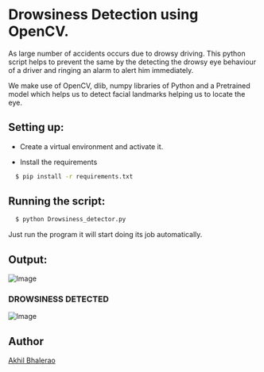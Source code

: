 # Drowsiness Detection using OpenCV.

As large number of accidents occurs due to drowsy driving. This python script helps 
to prevent the same by the detecting the drowsy eye behaviour of a driver and ringing an
alarm to alert him immediately.

We make use of OpenCV, dlib, numpy libraries of Python and a Pretrained model which helps us
to detect facial landmarks helping us to locate the eye.

## Setting up:

- Create a virtual environment and activate it.

- Install the requirements

```sh
  $ pip install -r requirements.txt
```

## Running the script:

```sh
  $ python Drowsiness_detector.py
```

Just run the program it will start doing its job automatically. 

## Output:
![Image](https://i.imgur.com/Xleftkj.png)

### DROWSINESS DETECTED
![Image](https://i.imgur.com/y7r76rl.png)

## Author
[Akhil Bhalerao](https://github.com/iamakkkhil)